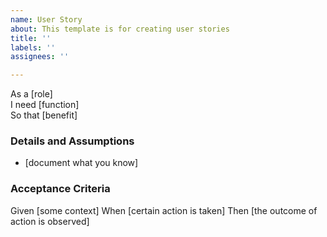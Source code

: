 ```yaml
---
name: User Story
about: This template is for creating user stories
title: ''
labels: ''
assignees: ''

---
```


As a [role]  
I need [function]  
So that [benefit]  
   
 ### Details and Assumptions
- [document what you know]
   
 ### Acceptance Criteria  
 Given [some context]
 When [certain action is taken]
 Then [the outcome of action is observed]
